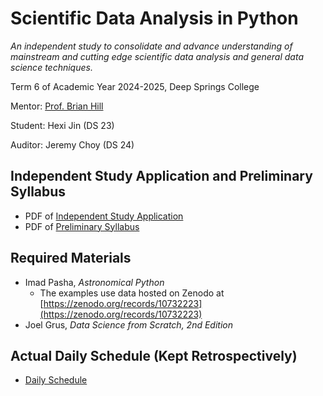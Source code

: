 # Scientific Data Analysis in Python

*An independent study to consolidate and advance understanding of mainstream and cutting edge scientific data analysis and general data science techniques.*

Term 6 of Academic Year 2024-2025, Deep Springs College

Mentor: [Prof. Brian Hill](../index.html)

Student: Hexi Jin (DS 23)

Auditor: Jeremy Choy (DS 24)

## Independent Study Application and Preliminary Syllabus

* PDF of [Independent Study Application](./IndependentStudyApplication.pdf)
* PDF of [Preliminary Syllabus](./PreliminarySyllabus.pdf)

## Required Materials

* Imad Pasha, *Astronomical Python*
    * The examples use data hosted on Zenodo at [https://zenodo.org/records/10732223](https://zenodo.org/records/10732223)
* Joel Grus, *Data Science from Scratch, 2nd Edition*

## Actual Daily Schedule (Kept Retrospectively)

* [Daily Schedule](./daily_schedule.html)
